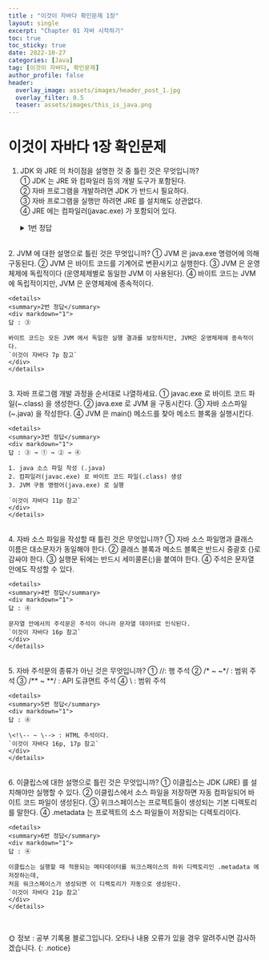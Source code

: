```yaml
---
title : "이것이 자바다 확인문제 1장"
layout: single
excerpt: "Chapter 01 자바 시작하기"
toc: true
toc_sticky: true
date: 2022-10-27
categories: [Java]
tag: [이것이 자바다, 확인문제]
author_profile: false
header:
  overlay_image: assets/images/header_post_1.jpg
  overlay_filter: 0.5 
  teaser: assets/images/this_is_java.png
---
```


# 이것이 자바다 1장 확인문제

1. JDK 와 JRE 의 차이점을 설명한 것 중 틀린 것은 무엇입니까?   
① JDK 는 JRE 와 컴파일러 등의 개발 도구가 포함된다.  
② 자바 프로그램을 개발하려면 JDK 가 반드시 필요하다.  
③ 자바 프로그램을 실행만 하려면 JRE 를 설치해도 상관없다.  
④ JRE 에는 컴파일러(javac.exe) 가 포함되어 있다.  

    <details>
    <summary>1번 정답</summary>
    <div markdown="1">
    답 : ④  

    - JRE   
    = JVM + 표준 클래스 라이브러리   
      프로그램 실행에 필요한 자바 가상 기계(JVM), 라이브러리 API 만 포함 

    - JDK   
    = JRE + 개발에 필요한 도구  
      자바 가상 기계(JVM), 라이브러리 API, 컴파일러 등의 개발도구 포함  
    `이것이 자바다 9p 참고`
    </div>
    </details>
<br>
2. JVM 에 대한 설명으로 틀린 것은 무엇입니까?  
① JVM 은 java.exe 명령어에 의해 구동된다.  
② JVM 은 바이트 코드를 기계어로 변환시키고 실행한다.  
③ JVM 은 운영체제에 독립적이다 (운영체제별로 동일한 JVM 이 사용된다).  
④ 바이트 코드는 JVM 에 독립적이지만, JVM 은 운영체제에 종속적이다.  

    <details>
    <summary>2번 정답</summary>
    <div markdown="1">
    답 : ③  

    바이트 코드는 모든 JVM 에서 독일한 실행 결과를 보장하지만, JVM은 운영체제에 종속적이다.  
    `이것이 자바다 7p 참고` 
    </div>
    </details>
<br>
3. 자바 프로그램 개발 과정을 순서대로 나열하세요.  
① javac.exe 로 바이트 코드 파일(~.class) 을 생성한다.  
② java.exe 로 JVM 을 구동시킨다.  
③ 자바 소스파일(~.java) 을 작성한다.  
④ JVM 은 main() 메소드를 찾아 메소드 블록을 실행시킨다.  

    <details>
    <summary>3번 정답</summary>
    <div markdown="1">
    답 : ③ → ① → ② → ④   
 
    1. java 소스 파일 작성 (.java)   
    2. 컴파일러(javac.exe) 로 바이트 코드 파일(.class) 생성  
    3. JVM 구동 명령어(java.exe) 로 실행  

    `이것이 자바다 11p 참고` 
    </div>
    </details>
<br>
4. 자바 소스 파일을 작성할 때 틀린 것은 무엇입니까?  
① 자바 소스 파일명과 클래스 이름은 대소문자가 동일해야 한다.  
② 클래스 블록과 메소드 블록은 반드시 중괄호 {}로 감싸야 한다.  
③ 실행문 뒤에는 반드시 세미콜론(;)을 붙여야 한다.  
④ 주석은 문자열 안에도 작성할 수 있다.

    <details>
    <summary>4번 정답</summary>
    <div markdown="1">
    답 : ④  

    문자열 안에서의 주석문은 주석이 아니라 문자열 데이터로 인식된다.    
    `이것이 자바다 16p 참고` 
    </div>
    </details>
<br>
5. 자바 주석문의 종류가 아닌 것은 무엇입니까?  
① //: 행 주석  
② /* ~ ~*/ : 범위 주석  
③ /** ~ **/ : API 도큐면트 주석  
④ \<!\-- ~ \--> : 범위 주석

    <details>
    <summary>5번 정답</summary>
    <div markdown="1">
    답 : ④   

    \<!\-- ~ \--> : HTML 주석이다.  
    `이것이 자바다 16p, 17p 참고` 
    </div>
    </details>
<br>
6. 이클립스에 대한 설명으로 틀린 것은 무엇입니까?   
① 이클립스는 JDK (JRE) 를 설치해야만 실행할 수 있다.  
② 이클립스에서 소스 파일을 저장하면 자동 컴파일되어 바이트 코드 파일이 생성된다.  
③ 위크스페이스는 프로젝트들이 생성되는 기본 디렉토리를 말한다.  
④ .metadata 는 프로젝트의 소스 파일들이 저장되는 디렉토리이다.  

    <details>
    <summary>6번 정답</summary>
    <div markdown="1">
    답 : ④  

    이클립스는 실행할 때 적용되는 메타데이터를 워크스페이스의 하위 디렉토리인 .metadata 에 저장하는데,   
    처음 워크스페이스가 생성되면 이 디렉토리가 자동으로 생성된다.    
    `이것이 자바다 21p 참고` 
    </div>
    </details>
<br>

🌞 정보 : 공부 기록용 블로그입니다. 오타나 내용 오류가 있을 경우 알려주시면 감사하겠습니다.
{: .notice}